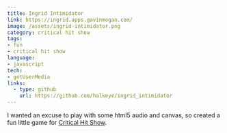 ```yaml
---
title: Ingrid Intimidator
link: https://ingrid.apps.gavinmogan.com/
image: /assets/ingrid-intimidator.png
category: critical hit show
tags:
- fun
- critical hit show
language:
- javascript
tech:
- getUserMedia
links:
  - type: github
    url: https://github.com/halkeye/ingrid_intimidator
---
```

I wanted an excuse to play with some html5 audio and canvas, so created a fun little game for [Critical Hit Show](https://www.criticalhitshow.com/).


